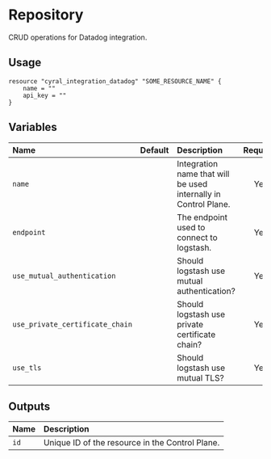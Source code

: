 # Repository

CRUD operations for Datadog integration.

## Usage

```hcl
resource "cyral_integration_datadog" "SOME_RESOURCE_NAME" {
    name = ""
    api_key = ""
}
```

## Variables

|  Name         |  Default  |  Description                                                          | Required |
|:--------------|:---------:|:----------------------------------------------------------------------|:--------:|
| `name`        |           | Integration name that will be used internally in Control Plane.       | Yes      |
| `endpoint`        |           | The endpoint used to connect to logstash.       | Yes      |
| `use_mutual_authentication`        |           | Should logstash use mutual authentication?       | Yes      |
| `use_private_certificate_chain`        |           | Should logstash use private certificate chain?       | Yes      |
| `use_tls`        |           | Should logstash use mutual TLS?       | Yes      |


## Outputs

|  Name        |  Description                                                        |
|:-------------|:--------------------------------------------------------------------|
| `id`         | Unique ID of the resource in the Control Plane.                     |
